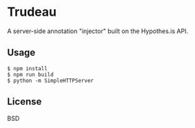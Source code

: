 # Trudeau

A server-side annotation "injector" built on the Hypothes.is API.

## Usage

```
$ npm install
$ npm run build
$ python -m SimpleHTTPServer
```

## License

BSD
